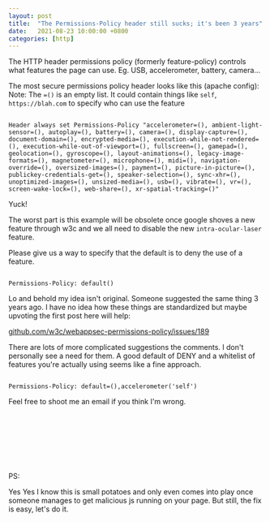 ```yaml
---
layout: post
title:  "The Permissions-Policy header still sucks; it's been 3 years"
date:   2021-08-23 10:00:00 +0800
categories: [http]
---
```


The HTTP header permissions policy (formerly feature-policy) controls what features the page can use. Eg. USB, accelerometer, battery, camera...

The most secure permissions policy header looks like this (apache config): 
<br/>Note: The `=()` is an empty list. It could contain things like `self`, `https://blah.com` to specify who can
use the feature

<code>
Header always set Permissions-Policy "accelerometer=(), ambient-light-sensor=(), autoplay=(), battery=(), camera=(), display-capture=(), document-domain=(), encrypted-media=(), execution-while-not-rendered=(), execution-while-out-of-viewport=(), fullscreen=(), gamepad=(), geolocation=(), gyroscope=(), layout-animations=(), legacy-image-formats=(), magnetometer=(), microphone=(), midi=(), navigation-override=(), oversized-images=(), payment=(), picture-in-picture=(), publickey-credentials-get=(), speaker-selection=(), sync-xhr=(), unoptimized-images=(), unsized-media=(), usb=(), vibrate=(), vr=(), screen-wake-lock=(), web-share=(), xr-spatial-tracking=()"
</code>

Yuck!

The worst part is this example will be obsolete once google shoves a new feature through w3c and we all need to disable the new
`intra-ocular-laser` feature.

Please give us a way to specify that the default is to deny the use of a feature.

<code>
Permissions-Policy: default()
</code>

Lo and behold my idea isn't original. Someone suggested the same thing 3 years ago.
I have no idea how these things are standardized but maybe upvoting the first post here will help:

[github.com/w3c/webappsec-permissions-policy/issues/189](https://github.com/w3c/webappsec-permissions-policy/issues/189)

There are lots of more complicated suggestions the comments. I don't personally see a need for them.
A good default of DENY and a whitelist of features you're actually using seems like a fine approach.

<code>
Permissions-Policy: default=(),accelerometer('self')
</code>

Feel free to shoot me an email if you think I'm wrong.

<br/><br/><br/>
<br/><br/><br/>


PS:

Yes Yes I know this is small potatoes and only even comes into play once someone manages to get malicious js running
on your page. But still, the fix is easy, let's do it.